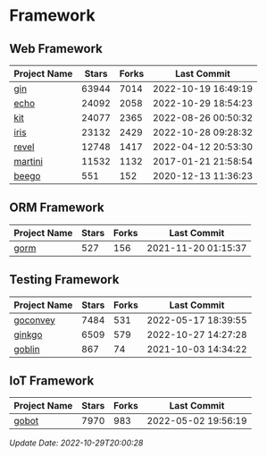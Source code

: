 # Framework

## Web Framework
| Project Name | Stars | Forks | Last Commit |
| ------------ | ----- | ----- | ----------- |
| [gin](https://github.com/gin-gonic/gin) | 63944 | 7014 | 2022-10-19 16:49:19 |
| [echo](https://github.com/labstack/echo) | 24092 | 2058 | 2022-10-29 18:54:23 |
| [kit](https://github.com/go-kit/kit) | 24077 | 2365 | 2022-08-26 00:50:32 |
| [iris](https://github.com/kataras/iris) | 23132 | 2429 | 2022-10-28 09:28:32 |
| [revel](https://github.com/revel/revel) | 12748 | 1417 | 2022-04-12 20:53:30 |
| [martini](https://github.com/go-martini/martini) | 11532 | 1132 | 2017-01-21 21:58:54 |
| [beego](https://github.com/astaxie/beego) | 551 | 152 | 2020-12-13 11:36:23 |

## ORM Framework
| Project Name | Stars | Forks | Last Commit |
| ------------ | ----- | ----- | ----------- |
| [gorm](https://github.com/jinzhu/gorm) | 527 | 156 | 2021-11-20 01:15:37 |

## Testing Framework
| Project Name | Stars | Forks | Last Commit |
| ------------ | ----- | ----- | ----------- |
| [goconvey](https://github.com/smartystreets/goconvey) | 7484 | 531 | 2022-05-17 18:39:55 |
| [ginkgo](https://github.com/onsi/ginkgo) | 6509 | 579 | 2022-10-27 14:27:28 |
| [goblin](https://github.com/franela/goblin) | 867 | 74 | 2021-10-03 14:34:22 |

## IoT Framework
| Project Name | Stars | Forks | Last Commit |
| ------------ | ----- | ----- | ----------- |
| [gobot](https://github.com/hybridgroup/gobot) | 7970 | 983 | 2022-05-02 19:56:19 |

*Update Date: 2022-10-29T20:00:28*